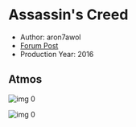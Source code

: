 # Assassin's Creed

* Author: aron7awol
* [Forum Post](https://www.avsforum.com/threads/bass-eq-for-filtered-movies.2995212/post-56746058)
* Production Year: 2016

## Atmos

![img 0](https://i.imgur.com/oeTLGyO.jpg)

![img 0](https://i.imgur.com/ewEHnK4.jpg)

